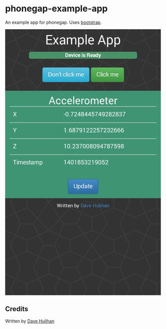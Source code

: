 # phonegap-example-app

An example app for phonegap. Uses [bootstrap](http://getbootstrap.com/).

![Screenshot](https://raw.githubusercontent.com/dhulihan/phonegap-example-app/master/screenshot.png)

## Credits

Written by [Dave Hulihan](http://www.davehulihan.com)
